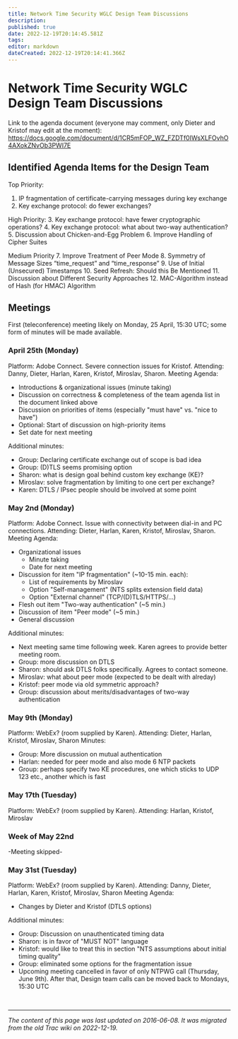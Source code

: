 ```yaml
---
title: Network Time Security WGLC Design Team Discussions
description: 
published: true
date: 2022-12-19T20:14:45.581Z
tags: 
editor: markdown
dateCreated: 2022-12-19T20:14:41.366Z
---
```


# Network Time Security WGLC Design Team Discussions

 Link to the agenda document (everyone may comment, only Dieter and Kristof may edit at the moment): https://docs.google.com/document/d/1CR5mFOP_WZ_FZDTf0IWsXLFOvhO4AXokZNvOb3PWI7E

## Identified Agenda Items for the Design Team

Top Priority:
   1.    IP fragmentation of certificate-carrying messages during key exchange
   2.    Key exchange protocol: do fewer exchanges? 
   
High Priority:
3.     Key exchange protocol: have fewer cryptographic operations?
4.  Key exchange protocol: what about two-way authentication?
5.  Discussion about Chicken-and-Egg Problem
6.  Improve Handling of Cipher Suites 
   
Medium Priority
   7.  Improve Treatment of Peer Mode
   8.    Symmetry of Message Sizes “time_request” and “time_response”
   9.    Use of Initial (Unsecured) Timestamps
   10.   Seed Refresh: Should this Be Mentioned
   11.   Discussion about Different Security Approaches
  12.    MAC-Algorithm instead of Hash (for HMAC) Algorithm 

## Meetings

First (teleconference) meeting likely on Monday, 25 April, 15:30 UTC; some form of minutes will be made available.

### April 25th (Monday)

 Platform: Adobe Connect. Severe connection issues for Kristof.
 Attending: Danny, Dieter, Harlan, Karen, Kristof, Miroslav, Sharon.
 Meeting Agenda:
-    Introductions & organizational issues (minute taking)
-    Discussion on correctness & completeness of the team agenda list in the document linked above
-   Discussion on priorities of items (especially "must have" vs. "nice to have")
-    Optional: Start of discussion on high-priority items
-    Set date for next meeting 

Additional minutes:
    
- Group: Declaring certificate exchange out of scope is bad idea
- Group: (D)TLS seems promising option
- Sharon: what is design goal behind custom key exchange (KE)?
- Miroslav: solve fragmentation by limiting to one cert per exchange?
- Karen: DTLS / IPsec people should be involved at some point 

### May 2nd (Monday)

Platform: Adobe Connect. Issue with connectivity between dial-in and PC connections.
Attending: Dieter, Harlan, Karen, Kristof, Miroslav, Sharon.
Meeting Agenda:
- Organizational issues
   -  Minute taking
   -  Date for next meeting 
- Discussion for item "IP fragmentation" (~10-15 min. each):
   -  List of requirements by Miroslav
   -  Option "Self-management" (NTS splits extension field data)
   -  Option "External channel" (TCP/(D)TLS/HTTPS/...) 
- Flesh out item "Two-way authentication" (~5 min.)
- Discussion of item "Peer mode" (~5 min.)
- General discussion 

Additional minutes:
- Next meeting same time following week. Karen agrees to provide better meeting room.
- Group: more discussion on DTLS
- Sharon: should ask DTLS folks specifically. Agrees to contact someone.
- Miroslav: what about peer mode (expected to be dealt with alreday)
- Kristof: peer mode via old symmetric approach?
- Group: discussion about merits/disadvantages of two-way authentication 

### May 9th (Monday)

Platform: WebEx? (room supplied by Karen).
Attending: Dieter, Harlan, Kristof, Miroslav, Sharon
Minutes:
- Group: More discussion on mutual authentication
- Harlan: needed for peer mode and also mode 6 NTP packets
- Group: perhaps specify two KE procedures, one which sticks to UDP 123 etc., another which is fast 

### May 17th (Tuesday)

Platform: WebEx? (room supplied by Karen).
Attending: Harlan, Kristof, Miroslav 

### Week of May 22nd

-Meeting skipped-

### May 31st (Tuesday)

Platform: WebEx? (room supplied by Karen).
Attending: Danny, Dieter, Harlan, Karen, Kristof, Miroslav, Sharon
Meeting Agenda:
- Changes by Dieter and Kristof (DTLS options) 

Additional minutes:
- Group: Discussion on unauthenticated timing data
- Sharon: is in favor of "MUST NOT" language
- Kristof: would like to treat this in section "NTS assumptions about initial timing quality"
- Group: eliminated some options for the fragmentation issue
- Upcoming meeting cancelled in favor of only NTPWG call (Thursday, June 9th). After that, Design team calls can be moved back to Mondays, 15:30 UTC 
        
        
&nbsp;
&nbsp;
&nbsp;

---

*The content of this page was last updated on 2016-06-08. It was migrated from the old Trac wiki on 2022-12-19.*